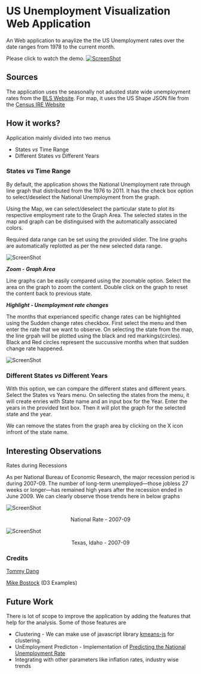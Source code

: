 
# US Unemployment Visualization Web Application
An Web application to anaylize the the US Unemployment rates over the date ranges from 1978 to the current month.


Please click to watch the demo.
[![ScreenShot](https://github.com/manorepo/CS5331_Visualization_Mano_Project1/blob/master/Video/video_bg2.png)](http://myweb.ttu.edu/mkotapat/CS5331/Demo_Video.mp4)

## Sources
The application uses the seasonally not adusted state wide unemployment rates from the [BLS Website](http://www.bls.gov/). For map, it  uses the US Shape JSON file from the [Census IRE Website](http://census.ire.org/)

## How it works?

Application mainly divided into two menus
- States _vs_ Time Range
- Different States _vs_ Different Years

### States _vs_ Time Range

By default, the application shows the National Unemployment rate through line graph that distributed from the 1976 to 2011. It has the check box option to select/deselect the National Unemployment from the graph.

Using the Map, we can select/deselect the particular state to plot its respective employment rate to the Graph Area.
The selected states in the map and graph can be distinguised with the automatically associated colors.

Required data range can be set using the provided slider. The line graphs are automatically replotted as per the new  selected data range.


![ScreenShot](https://github.com/manorepo/CS5331_Visualization_Mano_Project1/blob/master/Images/slider.png)


_**Zoom - Graph Area**_

Line graphs can be easily compared using the zoomable option. Select the area on the graph to zoom the content. Double click on the graph to reset the content back to previous state.

_**Highlight - Unemployment rate changes**_

The months that experianced specific change rates can be highlighted using the Sudden change rates checkbox. First select the menu and then enter the rate that we want to observe. On selecting the state from the map, the line grpah will be plotted using the black and red markings(circles). 
Black and Red circles represent the succussive months when that sudden change rate happened.


![ScreenShot](https://github.com/manorepo/CS5331_Visualization_Mano_Project1/blob/master/Images/Rate%20Changes.png)

### Different States _vs_ Different Years

With this option, we can compare the different states and different years.
Select the States vs Years menu. On selecting the states from the menu, it will create enries with State name and an input box for the Year. Enter the years in the provided text box. Then it will plot the graph for the selected state and the year.

We can remove the states from the graph area by clicking on the X icon infront of the state name.

## Interesting Observations

Rates during Recessions

As per National Bureau of Economic Research, the major recession period is during 2007-09. The number of long-term unemployed—those jobless 27 weeks or longer—has remained high years after the recession ended in June 2009.
We can clearly observe those trends here in below graphs

![ScreenShot](https://github.com/manorepo/CS5331_Visualization_Mano_Project1/blob/master/Images/National%20Rate%20during%202007%20-%2009.png)
<p style="text-align:center">National Rate - 2007-09</p>

![ScreenShot](https://github.com/manorepo/CS5331_Visualization_Mano_Project1/blob/master/Images/Texas%20during%202007%20-%2009.png)
<p style="text-align:center">Texas, Idaho - 2007-09</p>
				


### Credits
[Tommy Dang](https://github.com/TuanNhonDang)

[Mike Bostock](http://bl.ocks.org/mbostock) (D3 Examples)

## Future Work

There is lot of scope to improve the application by adding the features that help for the analysis. Some of those features are
- Clustering - We can make use of javascript library [kmeans-js](https://www.npmjs.com/package/kmeans-js) for clustering.
- UnEmployment Predicton - Implementation of [Predicting the National Unemployment Rate](http://www.bls.gov/ore/pdf/cp940140.pdf) 
- Integrating with other parameters like inflation rates, industry wise trends
